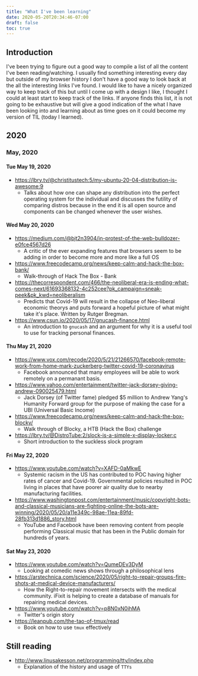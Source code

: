 ```yaml
---
title: "What I've been learning"
date: 2020-05-20T20:34:46-07:00
draft: false
toc: true
---
```


## Introduction

I've been trying to figure out a good way to compile a list of all the content
I've been reading/watching. I usually find something interesting every day but
outside of my browser history I don't have a good way to look back at the all
the interesting links I've found. I would like to have a nicely organized way
to keep track of this but until I come up with a design I like, I thought I
could at least start to keep track of the links. If anyone finds this list, it
is not going to be exhaustive but will give a good indication of the what I
have been looking into and learning about as time goes on it could become my
version of TIL (today I learned).

## 2020

### May, 2020

#### Tue May 19, 2020

- <https://lbry.tv/@christitustech:5/my-ubuntu-20-04-distribution-is-awesome:9>
    - Talks about how one can shape any distribution into the perfect operating
      system for the individual and discusses the futility of comparing distros
      because in the end it is all open source and components can be changed
      whenever the user wishes.

#### Wed May 20, 2020

- <https://medium.com/@bjt2n3904/in-protest-of-the-web-bulldozer-e0fce4567d26>
    - A critic of the ever expanding features that browsers seem to be adding
      in order to become more and more like a full OS
- <https://www.freecodecamp.org/news/keep-calm-and-hack-the-box-bank/>
    - Walk-through of Hack The Box - Bank
- <https://thecorrespondent.com/466/the-neoliberal-era-is-ending-what-comes-next/61693368132-4c252cee?pk_campaign=sneak-peek&pk_kwd=neoliberalism>
    - Predicts that Covid-19 will result in the collapse of Neo-liberal economic
      theorys and puts forward a hopeful picture of what might take it's place.
      Written by Rutger Bregman.
- <https://www.csun.io/2020/05/17/gnucash-finance.html>
    - An introduction to `gnucash` and an argument for why it is a useful tool to
      use for tracking personal finances.

#### Thu May 21, 2020

- <https://www.vox.com/recode/2020/5/21/21266570/facebook-remote-work-from-home-mark-zuckerberg-twitter-covid-19-coronavirus>
    - Facebook announced that many employees will be able to work remotely on a
      permanant basis.
- <https://www.yahoo.com/entertainment/twitter-jack-dorsey-giving-andrew-090025479.html>
    - Jack Dorsey (of Twitter fame) pledged $5 million to Andrew Yang's
      Humanity Forward group for the purpose of making the case for a UBI
      (Universal Basic Income)
- <https://www.freecodecamp.org/news/keep-calm-and-hack-the-box-blocky/>
    - Walk through of Blocky, a HTB (Hack the Box) challenge
- <https://lbry.tv/@DistroTube:2/slock-is-a-simple-x-display-locker:c>
    - Short introduction to the suckless slock program

#### Fri May 22, 2020

- <https://www.youtube.com/watch?v=XAFD-0aMkwE>
    - Systemic racism in the US has contributed to POC having higher rates of
      cancer and Covid-19. Governmental policies resulted in POC living in
      places that have poorer air quality due to nearby manufacturing
      facilities.
- <https://www.washingtonpost.com/entertainment/music/copyright-bots-and-classical-musicians-are-fighting-online-the-bots-are-winning/2020/05/20/a11e349c-98ae-11ea-89fd-28fb313d1886_story.html>
    - YouTube and Facebook have been removing content from people performing
      Classical music that has been in the Public domain for hundreds of
      years.

#### Sat May 23, 2020

- <https://www.youtube.com/watch?v=QumeDEv3DyM>
    - Looking at comedic news shows through a philosophical lens
- <https://arstechnica.com/science/2020/05/right-to-repair-groups-fire-shots-at-medical-device-manufacturers/>
    - How the Right-to-repair movement intersects with the medical community.
      iFixit is helping to create a database of manuals for repairing medical
      devices.
- <https://www.youtube.com/watch?v=p8N0xN0ihMA>
    - Twitter's origin story
- <https://leanpub.com/the-tao-of-tmux/read>
    - Book on how to use `tmux` effectively

## Still reading

- <http://www.linusakesson.net/programming/tty/index.php>
    - Explanation of the history and usage of `TTYs`
